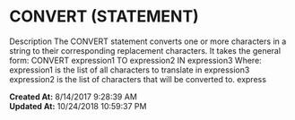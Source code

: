 # CONVERT (STATEMENT)

Description The CONVERT statement converts one or more characters in a string to their corresponding replacement characters. It takes the general form: CONVERT expression1 TO expression2 IN expression3 Where: expression1 is the list of all characters to translate in expression3 expression2 is the list of characters that will be converted to. express  

**Created At:** 8/14/2017 9:28:39 AM  
**Updated At:** 10/24/2018 10:59:37 PM  

